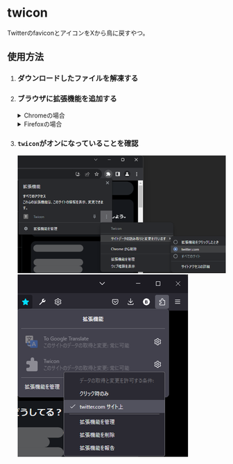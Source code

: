 # twicon
TwitterのfaviconとアイコンをXから鳥に戻すやつ。

## 使用方法

1. ### ダウンロードしたファイルを解凍する

1. ### ブラウザに拡張機能を追加する


	<details>
	<summary>Chromeの場合</summary>
	
	1. アドレスバーに`chrome://extensions/`を入力して移動してください。
		```
		chrome://extensions/
		```
	1. デベロッパーモードをオンにし、`パッケージ化されていない拡張機能を読み込む`をクリック
	1. 展開したフォルダを開く
	
	</details>
	
	<details>
	<summary>Firefoxの場合</summary>
	
	1. アドレスバーに`about:debugging#/runtime/this-firefox`を入力して移動してください。
		```
		about:debugging#/runtime/this-firefox
		```
	1. `一時的な拡張機能`を展開し、`一時的なアドオンを読み込む`をクリック
    	1. 展開したフォルダ内の`manifest.json`を開く
	
	</details>

1. ### `twicon`がオンになっていることを確認
   ![Chromeの拡張機能の画像](./3c.png "Chrome")
   ![Firefoxの拡張機能の画像](./3f.png "Firefox")
